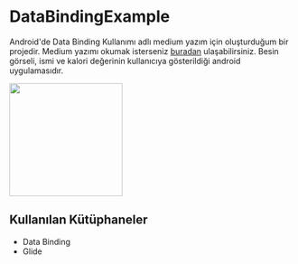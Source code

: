 # DataBindingExample

Android'de Data Binding Kullanımı adlı medium yazım için oluşturduğum bir projedir. Medium yazımı okumak isterseniz
[buradan](https://cetinkayaelif.medium.com/androidde-data-binding-kullanimi-91cb26eb77af) ulaşabilirsiniz.
Besin görseli, ismi ve kalori değerinin kullanıcıya gösterildiği android uygulamasıdır.

<img src = "https://user-images.githubusercontent.com/57728209/152742488-94f3df0b-bf5b-4f0e-87e9-ba6a441aad20.png" width = "200" /> 

## Kullanılan Kütüphaneler
- Data Binding
- Glide
